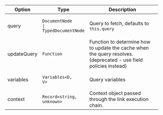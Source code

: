 | Option | Type | Description |
| ------ | ---- | ----------- |
| query | <pre class="language-ts"><code class="language-ts">DocumentNode <span class="token operator">&vert;</span> TypedDocumentNode</code></pre> | Query to fetch, defaults to `this.query` |
| updateQuery | <pre class="language-ts"><code class="language-ts">Function</code></pre>| Function to determine how to update the cache when the query resolves. (deprecated - use field policies instead) |
| variables | <pre class="language-ts"><code class="language-ts">Variables<span class="token operator">&lt;</span><span class="token constant">D</span><span class="token punctuation">,</span> <span class="token constant">V</span><span class="token operator">&gt;</span> </code></pre> | Query variables |
| context | <pre class="language-ts"><code class="language-ts">Record<span class="token operator">&lt;</span><span class="token builtin">string</span><span class="token punctuation">,</span> <span class="token builtin">unknown</span><span class="token operator">&gt;</span></code></pre> | Context object passed through the link execution chain. |
